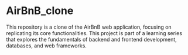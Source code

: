 # AirBnB_clone
This repository is a clone of the AirBnB web application, focusing on replicating its core functionalities. This project is part of a learning series that explores the fundamentals of backend and frontend development, databases, and web frameworks.

